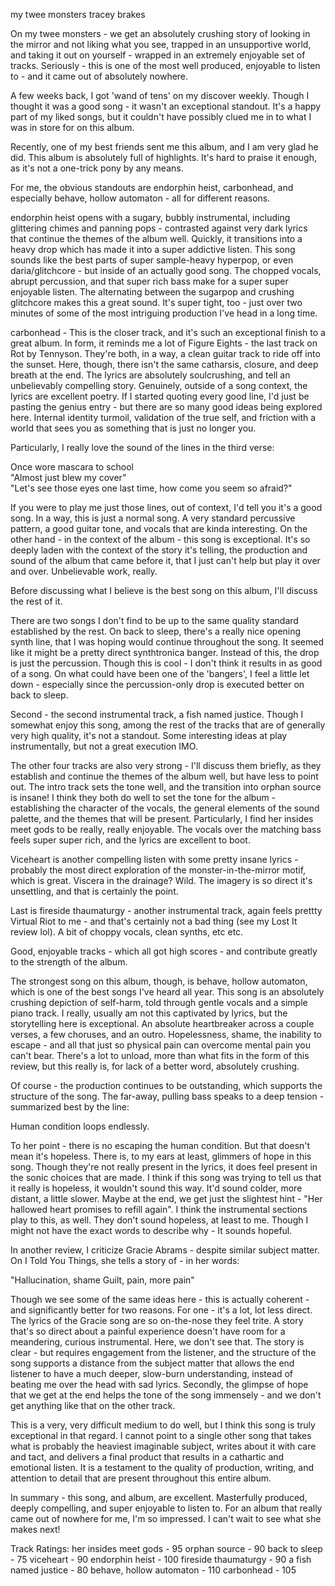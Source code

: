my twee monsters
tracey brakes

On my twee monsters - we get an absolutely crushing story of looking in the mirror and not liking what you see, trapped in an unsupportive world, and taking it out on yourself - wrapped in an extremely enjoyable set of tracks. Seriously - this is one of the most well produced, enjoyable to listen to - and it came out of absolutely nowhere. 

A few weeks back, I got 'wand of tens' on my discover weekly. Though I thought it was a good song - it wasn't an exceptional standout. It's a happy part of my liked songs, but it couldn't have possibly clued me in to what I was in store for on this album. 

Recently, one of my best friends sent me this album, and I am very glad he did. This album is absolutely full of highlights. It's hard to praise it enough, as it's not a one-trick pony by any means. 

For me, the obvious standouts are endorphin heist, carbonhead, and especially behave, hollow automaton - all for different reasons. 

endorphin heist opens with a sugary, bubbly instrumental, including glittering chimes and panning pops - contrasted against very dark lyrics that continue the themes of the album well. Quickly, it transitions into a heavy drop which has made it into a super addictive listen. This song sounds like the best parts of super sample-heavy hyperpop, or even daria/glitchcore - but inside of an actually good song. The chopped vocals, abrupt percussion, and that super rich bass make for a super super enjoyable listen.  The alternating between the sugarpop and crushing glitchcore makes this a great sound. It's super tight, too - just over two minutes of some of the most intriguing production I've head in a long time.

carbonhead - This is the closer track, and it's such an exceptional finish to a great album. In form, it reminds me a lot of Figure Eights - the last track on Rot by Tennyson. They're both, in a way, a clean guitar track to ride off into the sunset. Here, though, there isn't the same catharsis, closure, and deep breath at the end. The lyrics are absolutely soulcrushing, and tell an unbelievably compelling story. Genuinely, outside of a song context, the lyrics are excellent poetry. If I started quoting every good line, I'd just be pasting the genius entry - but there are so many good ideas being explored here. Internal identity turmoil, validation of the true self, and friction with a world that sees you as something that is just no longer you.

Particularly, I really love the sound of the lines in the third verse:

Oncе wore mascara to school  
"Almost just blew my cover"  
"Lеt's see those eyes one last time, how come you seem so afraid?"

If you were to play me just those lines, out of context, I'd tell you it's a good song. In a way, this is just a normal song. A very standard percussive pattern, a good guitar tone, and vocals that are kinda interesting. On the other hand - in the context of the album - this song is exceptional. It's so deeply laden with the context of the story it's telling, the production and sound of the album that came before it, that I just can't help but play it over and over. Unbelievable work, really. 

Before discussing what I believe is the best song on this album, I'll discuss the rest of it. 

There are two songs I don't find to be up to the same quality standard established by the rest. On back to sleep, there's a really nice opening synth line, that I was hoping would continue throughout the song. It seemed like it might be a pretty direct synthtronica banger. Instead of this, the drop is just the percussion. Though this is cool - I don't think it results in as good of a song. On what could have been one of the 'bangers', I feel a little let down - especially since the percussion-only drop is executed better on back to sleep.

Second - the second instrumental track, a fish named justice. Though I somewhat enjoy this song, among the rest of the tracks that are of generally very high quality, it's not a standout. Some interesting ideas at play instrumentally, but not a great execution IMO.

The other four tracks are also very strong - I'll discuss them briefly, as they establish and continue the themes of the album well, but have less to point out.  The intro track sets the tone well, and the transition into orphan source is insane! I think they both do well to set the tone for the album - establishing the character of the vocals, the general elements of the sound palette, and the themes that will be present. Particularly, I find her insides meet gods to be really, really enjoyable. The vocals over the matching bass feels super super rich, and the lyrics are excellent to boot.

Viceheart is another compelling listen with some pretty insane lyrics - probably the most direct exploration of the monster-in-the-mirror motif, which is great. Viscera in the drainage? Wild. The imagery is so direct it's unsettling, and that is certainly the point.  

Last is fireside thaumaturgy - another instrumental track, again feels prettty Virtual Riot to me - and that's certainly not a bad thing (see my Lost It review lol). A bit of choppy vocals, clean synths, etc etc.  

Good, enjoyable tracks - which all got high scores - and contribute greatly to the strength of the album.

The strongest song on this album, though, is behave, hollow automaton, which is one of the best songs I've heard all year. This song is an absolutely crushing depiction of self-harm, told through gentle vocals and a simple piano track. I really, usually am not this captivated by lyrics, but the storytelling here is exceptional. An absolute heartbreaker across a couple verses, a few choruses, and an outro. Hopelessness, shame, the inability to escape - and all that just so physical pain can overcome mental pain you can't bear. There's a lot to unload, more than what fits in the form of this review, but this really is, for lack of a better word, absolutely crushing.

Of course - the production continues to be outstanding, which supports the structure of the song. The far-away, pulling bass speaks to a deep tension - summarized best by the line:

Human condition loops endlessly.

To her point - there is no escaping the human condition. But that doesn't mean it's hopeless. There is, to my ears at least, glimmers of hope in this song. Though they're not really present in the lyrics, it does feel present in the sonic choices that are made. I think if this song was trying to tell us that it really is hopeless, it wouldn't sound this way. It'd sound colder, more distant, a little slower. Maybe at the end, we get just the slightest hint - "Her hallowed heart promises to refill again". I think the instrumental sections play to this, as well. They don't sound hopeless, at least to me.  Though I might not have the exact words to describe why - It sounds hopeful. 

In another review, I criticize Gracie Abrams - despite similar subject matter. On I Told You Things, she tells a story of - in her words: 

"Hallucination, shame
Guilt, pain, more pain"

Though we see some of the same ideas here - this is actually coherent - and significantly better for two reasons. For one - it's a lot, lot less direct. The lyrics of the Gracie song are so on-the-nose they feel trite. A story that's so direct about a painful experience doesn't have room for a meandering, curious instrumental. Here, we don't see that. The story is clear - but requires engagement from the listener, and the structure of the song supports a distance from the subject matter that allows the end listener to have a much deeper, slow-burn understanding, instead of beating me over the head with sad lyrics. Secondly, the glimpse of hope that we get at the end helps the tone of the song immensely - and we don't get anything like that on the other track. 

This is a very, very difficult medium to do well, but I think this song is truly exceptional in that regard. I cannot point to a single other song that takes what is probably the heaviest imaginable subject, writes about it with care and tact, and delivers a final product that results in a cathartic and emotional listen. It is a testament to the quality of production, writing, and attention to detail that are present throughout this entire album.

In summary - this song, and album, are excellent. Masterfully produced, deeply compelling, and super enjoyable to listen to. For an album that really came out of nowhere for me, I'm so impressed. I can't wait to see what she makes next!

Track Ratings:
her insides meet gods - 95
orphan source - 90
back to sleep - 75
viceheart - 90
endorphin heist - 100
fireside thaumaturgy - 90
a fish named justice - 80
behave, hollow automaton - 110
carbonhead - 105